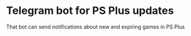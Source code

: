 # Telegram bot for PS Plus updates

That bot can send notifications about new and expiring games in PS Plus
